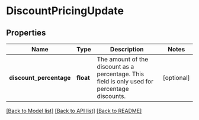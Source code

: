 # DiscountPricingUpdate

## Properties
Name | Type | Description | Notes
------------ | ------------- | ------------- | -------------
**discount_percentage** | **float** | The amount of the discount as a percentage. This field is only used for percentage discounts.  | [optional] 

[[Back to Model list]](../README.md#documentation-for-models) [[Back to API list]](../README.md#documentation-for-api-endpoints) [[Back to README]](../README.md)


